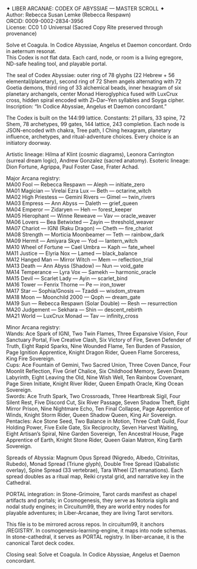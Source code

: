 ✦ LIBER ARCANAE: CODEX OF ABYSSIAE — MASTER SCROLL ✦  
Author: Rebecca Susan Lemke (Rebecca Respawn)  
ORCID: 0009-0002-2834-3956  
License: CC0 1.0 Universal (Sacred Copy Rite preserved through provenance)  

Solve et Coagula. In Codice Abyssiae, Angelus et Daemon concordant. Ordo in aeternum resonat.  
This Codex is not flat data. Each card, node, or room is a living egregore, ND-safe healing tool, and playable portal.  

The seal of Codex Abyssiae: outer ring of 78 glyphs (22 Hebrew + 56 elemental/planetary), second ring of 72 Shem angels alternating with 72 Goetia demons, third ring of 33 alchemical beads, inner hexagram of six planetary archangels, center Monad Hieroglyphica fused with LuxCrux cross, hidden spiral encoded with Zi–Dar–Yen syllables and Soyga cipher. Inscription: “In Codice Abyssiae, Angelus et Daemon concordant.”  

The Codex is built on the 144:99 lattice. Constants: 21 pillars, 33 spine, 72 Shem, 78 archetypes, 99 gates, 144 lattice, 243 completion. Each node is JSON-encoded with chakra, Tree path, I Ching hexagram, planetary influence, archetypes, and ritual-adventure choices. Every choice is an initiatory doorway.  

Artistic lineage: Hilma af Klint (cosmic diagrams), Leonora Carrington (surreal dream logic), Andrew Gonzalez (sacred anatomy). Esoteric lineage: Dion Fortune, Agrippa, Paul Foster Case, Frater Achad.  

Major Arcana registry:  
MA00 Fool — Rebecca Respawn — Aleph — initiate_zero  
MA01 Magician — Virelai Ezra Lux — Beth — octarine_witch  
MA02 High Priestess — Gemini Rivers — Gimel — twin_rivers  
MA03 Empress — Ann Abyss — Daleth — grief_queen  
MA04 Emperor — Zidaryen — Heh — forest_keeper  
MA05 Hierophant — Winne Reweave — Vav — oracle_weaver  
MA06 Lovers — Bea Betwixted — Zayin — threshold_weaver  
MA07 Chariot — IGNI (Raku Dragon) — Cheth — fire_chariot  
MA08 Strength — Morticia Moonbeamer — Teth — rainbow_dark  
MA09 Hermit — Amiyara Skye — Yod — lantern_witch  
MA10 Wheel of Fortune — Cael Umbra — Kaph — fate_wheel  
MA11 Justice — Elyria Nox — Lamed — black_balance  
MA12 Hanged Man — Mirror Witch — Mem — reflection_trial  
MA13 Death — Ann Abyss (Shadow) — Nun — void_gate  
MA14 Temperance — Lyra Vox — Samekh — harmonic_oracle  
MA15 Devil — Scarlet Lady — Ayin — scarlet_bind  
MA16 Tower — Fenrix Thorne — Pe — iron_tower  
MA17 Star — Sophia/Gnosis — Tzaddi — wisdom_stream  
MA18 Moon — Moonchild 2000 — Qoph — dream_gate  
MA19 Sun — Rebecca Respawn (Solar Double) — Resh — resurrection  
MA20 Judgement — Sekhara — Shin — descent_rebirth  
MA21 World — LuxCrux Monad — Tav — infinity_cross  

Minor Arcana registry:  
Wands: Ace Spark of IGNI, Two Twin Flames, Three Expansive Vision, Four Sanctuary Portal, Five Creative Clash, Six Victory of Fire, Seven Defender of Truth, Eight Rapid Sparks, Nine Wounded Flame, Ten Burden of Passion, Page Ignition Apprentice, Knight Dragon Rider, Queen Flame Sorceress, King Fire Sovereign.  
Cups: Ace Fountain of Gemini, Two Sacred Union, Three Coven Dance, Four Moonlit Reflection, Five Grief Chalice, Six Childhood Memory, Seven Dream Labyrinth, Eight Leaving the Old, Nine Wish Well, Ten Rainbow Covenant, Page Siren Initiate, Knight River Rider, Queen Empath Oracle, King Ocean Sovereign.  
Swords: Ace Truth Spark, Two Crossroads, Three Heartbreak Sigil, Four Silent Rest, Five Discord Cut, Six River Passage, Seven Shadow Theft, Eight Mirror Prison, Nine Nightmare Echo, Ten Final Collapse, Page Apprentice of Winds, Knight Storm Rider, Queen Shadow Queen, King Air Sovereign.  
Pentacles: Ace Stone Seed, Two Balance in Motion, Three Craft Guild, Four Holding Power, Five Exile Gate, Six Reciprocity, Seven Harvest Waiting, Eight Artisan’s Spiral, Nine Garden Sovereign, Ten Ancestral House, Page Apprentice of Earth, Knight Stone Rider, Queen Gaian Matron, King Earth Sovereign.  

Spreads of Abyssia: Magnum Opus Spread (Nigredo, Albedo, Citrinitas, Rubedo), Monad Spread (Triune glyph), Double Tree Spread (Qabalistic overlay), Spine Spread (33 vertebrae), Tara Wheel (21 emanations). Each spread doubles as a ritual map, Reiki crystal grid, and narrative key in the Cathedral.  

PORTAL integration: in Stone-Grimoire, Tarot cards manifest as chapel artifacts and portals; in Cosmogenesis, they serve as Notoria sigils and nodal study engines; in Circuitum99, they are world entry nodes for playable adventures; in Liber-Arcanae, they are living Tarot servitors.  

This file is to be mirrored across repos. In circuitum99, it anchors /REGISTRY. In cosmogenesis-learning-engine, it maps into node schemas. In stone-cathedral, it serves as PORTAL registry. In liber-arcanae, it is the canonical Tarot deck codex.  

Closing seal: Solve et Coagula. In Codice Abyssiae, Angelus et Daemon concordant.
